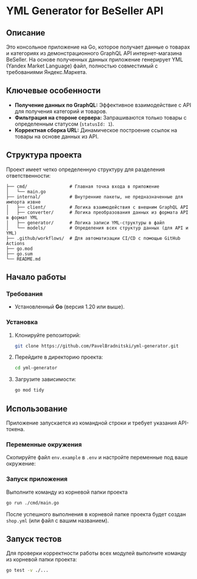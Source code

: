 # YML Generator for BeSeller API

## Описание

Это консольное приложение на Go, которое получает данные о товарах и категориях из демонстрационного GraphQL API интернет-магазина BeSeller. На основе полученных данных приложение генерирует YML (Yandex Market Language) файл, полностью совместимый с требованиями Яндекс.Маркета.

## Ключевые особенности

- **Получение данных по GraphQL:** Эффективное взаимодействие с API для получения категорий и товаров.
- **Фильтрация на стороне сервера:** Запрашиваются только товары с определенным статусом (`statusId: 1`).
- **Корректная сборка URL:** Динамическое построение ссылок на товары на основе данных из API.

## Структура проекта

Проект имеет четко определенную структуру для разделения ответственности:

```
├── cmd/                # Главная точка входа в приложение
│   └── main.go
├── internal/           # Внутренние пакеты, не предназначенные для импорта извне
│   ├── client/         # Логика взаимодействия с внешним GraphQL API
│   ├── converter/      # Логика преобразования данных из формата API в формат YML
│   ├── generator/      # Логика записи YML-структуры в файл
│   └── models/         # Определения всех структур данных (для API и YML)
├── .github/workflows/  # Для автоматизации CI/CD с помощью GitHub Actions
├── go.mod
├── go.sum
└── README.md
```

## Начало работы

### Требования

- Установленный **Go** (версия 1.20 или выше).

### Установка

1.  Клонируйте репозиторий:
    ```sh
    git clone https://github.com/PavelBradnitski/yml-generator.git
    ```
2.  Перейдите в директорию проекта:
    ```sh
    cd yml-generator
    ```
3.  Загрузите зависимости:
    ```sh
    go mod tidy
    ```

## Использование

Приложение запускается из командной строки и требует указания API-токена.

### Переменные окружения

Скопируйте файл `env.example` в `.env` и настройте переменные под ваше окружение:

### Запуск приложения

Выполните команду из корневой папки проекта

```sh
go run ./cmd/main.go
```

После успешного выполнения в корневой папке проекта будет создан `shop.yml` (или файл с вашим названием).

## Запуск тестов

Для проверки корректности работы всех модулей выполните команду из корневой папки проекта:

```sh
go test -v ./...
```
